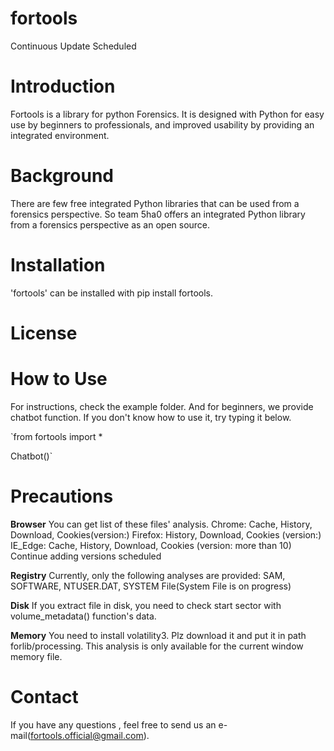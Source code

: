 # fortools
Continuous Update Scheduled

# Introduction
Fortools is a library for python Forensics. It is designed with Python for easy use by beginners to professionals, and improved usability by providing an integrated environment.

# Background
There are few free integrated Python libraries that can be used from a forensics perspective. So team 5ha0 offers an integrated Python library from a forensics perspective as an open source.

# Installation
'fortools' can be installed with pip install fortools.

# License 

# How to Use
For instructions, check the example folder.
And for beginners, we provide chatbot function. If you don't know how to use it, try typing it below.

`from fortools import *

Chatbot()`

# Precautions
**Browser**
You can get list of these files' analysis.
Chrome: Cache, History, Download, Cookies(version:)
Firefox: History, Download, Cookies (version:)
IE_Edge: Cache, History, Download, Cookies (version: more than 10)
Continue adding versions scheduled

**Registry**
Currently, only the following analyses are provided: SAM, SOFTWARE, NTUSER.DAT, SYSTEM File(System File is on progress)

**Disk**
If you extract file in disk, you need to check start sector with volume_metadata() function's data.

**Memory**
You need to install volatility3. Plz download it and put it in path forlib/processing. This analysis is only available for the current window memory file.

# Contact
If you have any questions , feel free to send us an e-mail(fortools.official@gmail.com).
